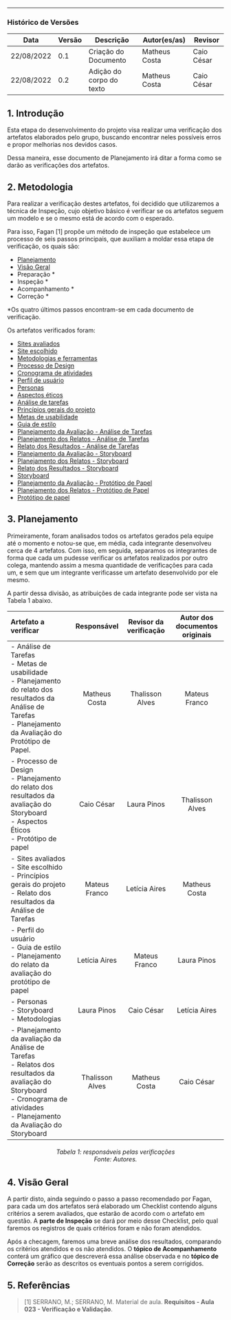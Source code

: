 ***

### Histórico de Versões

**Data** | **Versão** | **Descrição** | **Autor(es/as)** | **Revisor** |
--- | --- | --- | --- | --- |
22/08/2022 | 0.1 | Criação do Documento | Matheus Costa | Caio César
22/08/2022 | 0.2 | Adição do corpo do texto | Matheus Costa | Caio César

## 1. Introdução

Esta etapa do desenvolvimento do projeto visa realizar uma verificação dos artefatos elaborados pelo grupo, buscando encontrar neles possíveis erros e propor melhorias nos devidos casos.

Dessa maneira, esse documento de Planejamento irá ditar a forma como se darão as verificações dos artefatos.


## 2. Metodologia

Para realizar a verificação destes artefatos, foi decidido que utilizaremos a técnica de Inspeção, cujo objetivo básico é verificar se os artefatos seguem um modelo e se o mesmo está de acordo com o esperado.

Para isso, Fagan [1] propõe um método de inspeção que estabelece um processo de seis passos principais, que auxiliam a moldar essa etapa de verificação, os quais são:

- [Planejamento](#3-planejamento)
- [Visão Geral](#4-visão-geral)
- Preparação *
- Inspeção *
- Acompanhamento *
- Correção *

*Os quatro últimos passos encontram-se em cada documento de verificação.

Os artefatos verificados foram:

- [Sites avaliados](../planejamento/analiseSites/escolha-do-site.md)
- [Site escolhido](../planejamento/analiseSites/site-escolhido.md)
- [Metodologias e ferramentas](../planejamento/metodologia-e-processos.md)
- [Processo de Design](../planejamento/processo-de-design.md)
- [Cronograma de atividades](../planejamento/cronograma-de-atividades.md)
- [Perfil de usuário](../analise-de-requisitos/Perfil-de-usuario.md)
- [Personas](../analise-de-requisitos/personas.md)
- [Aspectos éticos](../analise-de-requisitos/aspectos-eticos.md)
- [Análise de tarefas](../analise-de-requisitos/analise-de-tarefas.md)
- [Princípios gerais do projeto](../analise-de-requisitos/principios-gerais.md)
- [Metas de usabilidade](../analise-de-requisitos/metas-de-usabilidade.md)
- [Guia de estilo](../analise-de-requisitos/guia-de-estilo.md)
- [Planejamento da Avaliação - Análise de Tarefas](../designAvalEDesenv/nivel1/analiseTarefas/planejamento-analise-tarefas.md)
- [Planejamento dos Relatos - Análise de Tarefas](../designAvalEDesenv/nivel1/analiseTarefas/planej-relato-result-analise-tarefas.md)
- [Relato dos Resultados - Análise de Tarefas](../designAvalEDesenv/nivel1/analiseTarefas/relato-result-analise-tarefas.md)
- [Planejamento da Avaliação - Storyboard](../designAvalEDesenv/nivel1/storyboard/planejamento-da-avaliacao-do-storyboard.md)
- [Planejamento dos Relatos - Storyboard](../designAvalEDesenv/nivel1/storyboard/planej-relato-result-storyboard.md)
- [Relato dos Resultados - Storyboard](../designAvalEDesenv/nivel1/storyboard/relato-da-avalia%C3%A7%C3%A3o-do-storyboard.md)
- [Storyboard](../designAvalEDesenv/nivel1/storyboard/storyboard.md)
- [Planejamento da Avaliação - Protótipo de Papel](../designAvalEDesenv/nivel2/prototPapel/planej-avaliacao-prototipo-papel.md)
- [Planejamento dos Relatos - Protótipo de Papel](../designAvalEDesenv/nivel2/prototPapel/planej-relato-result-prot-papel.md)
- [Protótipo de papel](../designAvalEDesenv/nivel2/prototPapel/planej-avaliacao-prototipo-papel.md)

## 3. Planejamento

Primeiramente, foram analisados todos os artefatos gerados pela equipe até o momento e notou-se que, em média, cada integrante desenvolveu cerca de 4 artefatos. Com isso, em seguida, separamos os integrantes de forma que cada um pudesse verificar os artefatos realizados por outro colega, mantendo assim a mesma quantidade de verificações para cada um, e sem que um integrante verificasse um artefato desenvolvido por ele mesmo.

A partir dessa divisão, as atribuições de cada integrante pode ser vista na Tabela 1 abaixo.

| Artefato a verificar | Responsável | Revisor da verificação | Autor dos documentos originais  |
| :------------------ | :---------: | :-----: | :---: |
| - Análise de Tarefas<br>- Metas de usabilidade<br>- Planejamento do relato dos resultados da Análise de Tarefas<br> - Planejamento da Avaliação do Protótipo de Papel.    |  Matheus Costa  | Thalisson Alves |  Mateus Franco   |
| - Processo de Design<br>- Planejamento do relato dos resultados da avaliação do Storyboard <br>- Aspectos Éticos <br> - Protótipo de papel |  Caio César | Laura Pinos |  Thalisson Alves   |
| - Sites avaliados <br>- Site escolhido<br>- Princípios gerais do projeto<br>- Relato dos resultados da Análise de Tarefas <br> |  Mateus Franco | Letícia Aires |  Matheus Costa |
| - Perfil do usuário <br>- Guia de estilo <br>- Planejamento do relato da avaliação do protótipo de papel  <br> |  Letícia Aires | Mateus Franco |  Laura Pinos |
| - Personas <br>- Storyboard <br>- Metodologias | Laura Pinos  | Caio César | Letícia Aires |
| - Planejamento da avaliação da Análise de Tarefas <br>- Relatos dos resultados da avaliação do Storyboard <br>- Cronograma de  atividades<br>- Planejamento da Avaliação do Storyboard | Thalisson Alves | Matheus Costa | Caio César |

<h6 align = "center">Tabela 1: responsáveis pelas verificações<br>Fonte: Autores. </h6>

## 4. Visão Geral

A partir disto, ainda seguindo o passo a passo recomendado por Fagan, para cada um dos artefatos será elaborado um Checklist contendo alguns critérios a serem avaliados, que estarão de acordo com o artefato em questão. A **parte de Inspeção** se dará por meio desse Checklist, pelo qual faremos os registros de quais critérios foram e não foram atendidos.

Após a checagem, faremos uma breve análise dos resultados, comparando os critérios atendidos e os não atendidos. O **tópico de Acompanhamento** conterá um gráfico que descreverá essa análise observada e no **tópico de Correção** serão as descritos os eventuais pontos a serem corrigidos.

## 5. Referências

> [1] SERRANO, M.; SERRANO, M. Material de aula. **Requisitos - Aula 023 - Verificação e Validação**.
